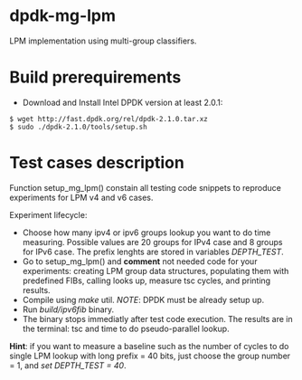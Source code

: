 # dpdk-mg-lpm
LPM implementation using multi-group classifiers.

# Build prerequirements

* Download and Install Intel DPDK version at least 2.0.1: 
```
$ wget http://fast.dpdk.org/rel/dpdk-2.1.0.tar.xz
$ sudo ./dpdk-2.1.0/tools/setup.sh
```

# Test cases description

Function setup_mg_lpm() constain all testing code snippets to reproduce experiments for LPM v4 and v6 cases.

Experiment lifecycle:

* Choose how many ipv4 or ipv6 groups lookup you want to do time measuring. Possible values are 20 groups for IPv4 case and 8 groups for IPv6 case. The prefix lenghts are stored in variables *DEPTH_TEST*.
* Go to setup_mg_lpm() and **comment** not needed code for your experiments: creating LPM group data structures, populating them with predefined FIBs, calling looks up, measure tsc cycles, and printing results.
* Compile using *make* util. _NOTE_: DPDK must be already setup up.
* Run *build/ipv6fib* binary.
* The binary stops immediatly after test code execution. The results are in the terminal: tsc and time to do pseudo-parallel lookup.

**Hint**: if you want to measure a baseline such as the number of cycles to do single LPM lookup with long prefix = 40 bits, just choose the group number = 1, and *set DEPTH_TEST = 40*.

